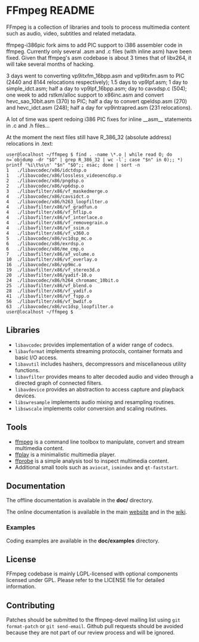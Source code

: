 FFmpeg README
=============

FFmpeg is a collection of libraries and tools to process multimedia content
such as audio, video, subtitles and related metadata.

ffmpeg-i386pic fork aims to add PIC support to i386 assembler code in ffmpeg.
Currently only several .asm and .c files (with inline asm) have been fixed.
Given that ffmpeg's asm codebase is about 3 times that of libx264, it will take
several months of hacking.

3 days went to converting vp9itxfm\_16bpp.asm and vp9itxfm.asm to PIC (2440 and
8144 relocations respectively); 1.5 days to vp9lpf.asm; 1 day to
simple\_idct.asm; half a day to vp9lpf\_16bpp.asm; day to cavsdsp.c (504); one
week to add rstkm/alloc support to x86inc.asm and convert hevc\_sao\_10bit.asm
(370) to PIC; half a day to convert qpeldsp.asm (270) and hevc\_idct.asm (248);
half a day for vp9intrapred.asm (231 relocations).

A lot of time was spent redoing i386 PIC fixes for inline \_\_asm\_\_
statements in .c and .h files...

At the moment the next files still have R\_386\_32 (absolute address)
relocations in .text:
```
user@localhost ~/ffmpeg $ find . -name \*.o | while read O; do n=`objdump -dr "$O" | grep R_386_32 | wc -l`; case "$n" in 0);; *) printf '%i\t%s\n' "$n" "$O";; esac; done | sort -n
1	./libavcodec/x86/idctdsp.o
1	./libavcodec/x86/lossless_videoencdsp.o
2	./libavcodec/x86/pngdsp.o
2	./libavcodec/x86/vp6dsp.o
3	./libavfilter/x86/vf_maskedmerge.o
4	./libavcodec/x86/cavsidct.o
4	./libavcodec/x86/h263_loopfilter.o
4	./libavfilter/x86/vf_gradfun.o
4	./libavfilter/x86/vf_hflip.o
4	./libavfilter/x86/vf_interlace.o
4	./libavfilter/x86/vf_removegrain.o
4	./libavfilter/x86/vf_ssim.o
4	./libavfilter/x86/vf_v360.o
5	./libavcodec/x86/vc1dsp_mc.o
6	./libavcodec/x86/exrdsp.o
6	./libavcodec/x86/me_cmp.o
7	./libavfilter/x86/af_volume.o
10	./libavfilter/x86/vf_overlay.o
16	./libavcodec/x86/vp9mc.o
19	./libavfilter/x86/vf_stereo3d.o
20	./libavfilter/x86/yadif-10.o
24	./libavcodec/x86/h264_chromamc_10bit.o
25	./libavfilter/x86/vf_blend.o
28	./libavfilter/x86/vf_yadif.o
41	./libavfilter/x86/vf_fspp.o
56	./libavfilter/x86/vf_bwdif.o
63	./libavcodec/x86/vc1dsp_loopfilter.o
user@localhost ~/ffmpeg $ 
```

## Libraries

* `libavcodec` provides implementation of a wider range of codecs.
* `libavformat` implements streaming protocols, container formats and basic I/O access.
* `libavutil` includes hashers, decompressors and miscellaneous utility functions.
* `libavfilter` provides means to alter decoded audio and video through a directed graph of connected filters.
* `libavdevice` provides an abstraction to access capture and playback devices.
* `libswresample` implements audio mixing and resampling routines.
* `libswscale` implements color conversion and scaling routines.

## Tools

* [ffmpeg](https://ffmpeg.org/ffmpeg.html) is a command line toolbox to
  manipulate, convert and stream multimedia content.
* [ffplay](https://ffmpeg.org/ffplay.html) is a minimalistic multimedia player.
* [ffprobe](https://ffmpeg.org/ffprobe.html) is a simple analysis tool to inspect
  multimedia content.
* Additional small tools such as `aviocat`, `ismindex` and `qt-faststart`.

## Documentation

The offline documentation is available in the **doc/** directory.

The online documentation is available in the main [website](https://ffmpeg.org)
and in the [wiki](https://trac.ffmpeg.org).

### Examples

Coding examples are available in the **doc/examples** directory.

## License

FFmpeg codebase is mainly LGPL-licensed with optional components licensed under
GPL. Please refer to the LICENSE file for detailed information.

## Contributing

Patches should be submitted to the ffmpeg-devel mailing list using
`git format-patch` or `git send-email`. Github pull requests should be
avoided because they are not part of our review process and will be ignored.
